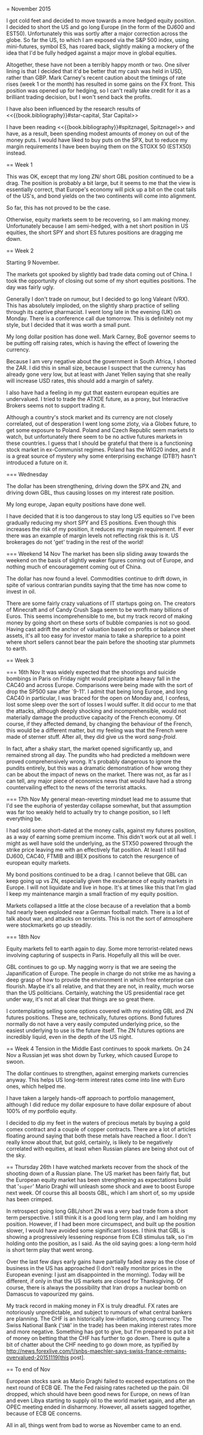 = November 2015

I got cold feet and decided to move towards a more hedged equity position. I decided to short the US and go long Europe (in the form of the DJ600 and EST50). Unfortunately this was sortly after a major correction across the globe. So far the US, to which I am exposed via the S&P 500 index, using mini-futures, symbol ES, has roared back, slightly making a mockery of the idea that I'd be fully hedged against a major move in global equities. 

Altogether, these have not been a terribly happy month or two. One silver lining is that I decided that it'd be better that my cash was held in USD, rather than GBP. Mark Carney's recent caution about the timings of rate rises (week 1 or the month) has resulted in some gains on the FX front. This position was opened up for hedging, so I can't really take credit for it as a brilliant trading decision, but I won't send back the profits.

I have also been influenced by the research results of <<{{book.bibliography}}#star-capital, Star Capital>>

I have been reading <<{{book.bibliography}}#spitznagel, Spitznagel>> and have, as a result, been spending modest amounts of money on out of the money puts. I would have liked to buy puts on the SPX, but to reduce my margin requirements I have been buying them on the STOXX 50 (ESTX50) instead.

 

== Week 1 

This was OK, except that my long ZN/ short GBL position continued to be a drag. 
The position is probably a bit large, but it seems to me that the view is essentially correct, that Europe's economy will pick up a bit on the coat tails of the US's, and bond yields on the two continents will come into alignment.

So far, this has not proved to be the case.

Otherwise, equity markets seem to be recovering, so I am making money. Unfortunately because I am semi-hedged, with a net short position in US equities, the short SPY and short ES futures positions are dragging me down.


== Week 2

Starting 9 November.

The markets got spooked by slightly bad trade data coming out of China. I took the opportunity of closing out some of my short equities positions. The day was fairly ugly.

Generally I don't trade on rumour, but I decided to go long Valeant (VRX). This has absolutely imploded, on the slightly sharp practice of selling through its captive pharmacist. I went long late in the evening (UK) on Monday. There is a conference call due tomorrow. This is definitely not my style, but I decided that it was worth a small punt.

My long dollar position has done well. Mark Carney, BoE governor seems to be putting off raising rates, which is having the effect of lowering the currency.

Because I am very negative about the government in South Africa, I shorted the ZAR. I did this in small size, because I suspect that the currency has already gone very low, but at least with Janet Yellen saying that she really will increase USD rates, this should add a margin of safety.

I also have had a feeling in my gut that eastern european equities are undervalued. I tried to trade the ATXDE future, as a proxy, but Interactive Brokers seems not to support trading it.

Although a country's stock market and its currency are not closely correlated, out of desperation I went long some zloty, via a Globex future, to get some exposure to Poland. Poland and Czech Republic seem markets to watch, but unfortunately there seem to be no active futures markets in these countries. I guess that I should be grateful that there is a functioning stock market in ex-Communist regimes. Poland has the WIG20 index, and it is a great source of mystery why some enterprising exchange (DTB?) hasn't introduced a future on it.

=== Wednesday

The dollar has been strengthening, driving down the SPX and ZN, and driving down GBL, thus causing losses on my interest rate position.

My long europe, Japan equity positions have done well.

I have decided that it is too dangerous to stay long US equities so I've been gradually reducing my short SPY and ES positions. Even though this increases the risk of my position, it reduces my margin requirement. If ever there was an example of margin levels not reflecting risk this is it. US brokerages do not 'get' trading in the rest of the world!

=== Weekend 14 Nov
The market has been slip sliding away towards the weekend on the basis of slightly weaker figures coming out of Europe, and nothing much of encouragement coming out of China.

The dollar has now found a level. Commodities continue to drift down, in spite of various contrarian pundits saying that the time has now come to invest in oil.

There are some fairly crazy valuations of IT startups going on. The creators of Minecraft and of Candy Crush Saga seem to be worth many billions of Euros. This seems incomprehensible to me, but my track record of making money by going short on these sorts of bubble companies is not so good. Having cast adrift the anchor of valuation based on profits or balance sheet assets, it's all too easy for investor mania to take a shareprice to a point where short sellers cannot bear the pain before the shooting star plummets to earth.

== Week 3

=== 16th Nov
It was widely expected that the shootings and suicide bombings in Paris on Friday night would precipitate a heavy fall in the CAC40 and across Europe. Comparisons were being made with the sort of drop the SP500 saw after `9-11'. I admit that being long Europe, and long CAC40 in particular, I was braced for the open on Monday and, I confess, lost some sleep over the sort of losses I would suffer. It did occur to me that the attacks, although deeply shocking and incomprehensible, would not materially damage the productive capacity of the French economy. Of course, if they affected demand, by changing the behaviour of the French, this would be a different matter, but my feeling was that the French were made of sterner stuff. After all, they did give us the word _sang-froid_.

In fact, after a shaky start, the market opened significantly up, and remained strong all day. 
The pundits who had predicted a meltdown were proved comprehensively wrong. 
It's probably dangerous to ignore the pundits entirely, but this was a dramatic demonstration of how wrong they can be about the impact of news on the market. There was not, as far as I can tell, any major piece of economics news that would have had a strong countervailing effect to the news of the terrorist attacks.

=== 17th Nov
My general mean-reverting mindset lead me to assume that I'd see the euphoria of yesterday collapse somewhat, but that assumption was far too weakly held to actually try to change position, so I left everything be.

I had sold some short-dated at the money calls, against my futures position, as a way of earning some premium income. This didn't work out at all well. I might as well have sold the underlying, as the STX50 powered through the strike price leaving me with an effectively flat position. At least I still had DJ600, CAC40, FTMIB and IBEX positions to catch the resurgence of european equity markets.

My bond positions continued to be a drag. I cannot believe that GBL can keep going up vs ZN, especially given the exuberance of equity markets in Europe. 
I will not liquidate and live in hope. It's at times like this that I'm glad I keep my maintenance margin a small fraction of my equity position.

Markets collapsed a little at the close because of a revelation that a bomb had nearly been exploded near a German football match. There is a lot of talk about war, and attacks on terrorists. This is not the sort of atmosphere were stockmarkets go up steadily.

=== 18th Nov

Equity markets fell to earth again to day. 
Some more terrorist-related news involving capturing of suspects in Paris. 
Hopefully all this will be over.

GBL continues to go up. My nagging worry is that we are seeing the Japanification of Europe. 
The people in charge do not strike me as having a deep grasp of how to provide the environment in which free enterprise can flourish. 
Maybe it's all relative, and that they are not, in reality, much worse than the US politicians. 
Certainly, watching the US presidential race get under way, it's not at all clear that things are so great there. 

I contemplating selling some options covered with my existing GBL and ZN futures positions. These are, technically, futures options. Bond futures normally do not have a very easily computed underlying price, so the easiest underlying to use is the future itself. The ZN futures options are incredibly liquid, even in the depth of the US night.



== Week 4
Tension in the Middle East continues to spook markets. On 24 Nov a Russian jet was shot down by Turkey, which caused Europe to swoon.

The dollar continues to strengthen, against emerging markets currencies anyway. This helps US long-term interest rates come into line with Euro ones, which helped me.

I have taken a largely hands-off approach to portfolio management, although I did reduce my dollar exposure to have dollar exposure of about 100% of my portfolio equity.

I decided to dip my feet in the waters of precious metals by buying a gold comex contract and a couple of copper contracts. There are a lot of articles floating around saying that both these metals have reached a floor. I don't really know about that, but gold, certainly, is likely to be negatively correlated with equities, at least when Russian planes are being shot out of the sky.

== Thursday 26th
I have watched markets recover from the shock of the shooting down of a Russian plane. The US market has been fairly flat, but the European equity market has been strengthening as expectations build that '`super`' Mario Draghi will unleash some shock and awe to boost Europe next week. Of course this all boosts GBL, which I am short of, so my upside has been crimped.

In retrospect going long GBL/short ZN was a very bad trade from a short term perspective. I still think it is a good long term play, and I am holding my position. 
However, if I had been more circumspect, and built up the position slower, I would have avoided some significant losses. 
I think that GBL is showing a progressively lessening response from ECB stimulus talk, so I'm holding onto the position, as I said. 
As the old saying goes: a long-term hold is short term play that went wrong.

Over the last few days early gains have partially faded away as the close of business in the US has approached (I don't really monitor prices in the European evening: I just am disappointed in the morning).
Today will be different, if only in that the US markets are closed for Thanksgiving.
Of course, there is always the possibility that Iran drops a nuclear bomb on Damascus to vapourized my gains.

My track record in making money in FX is truly dreadful.
FX rates are notoriously unpredictable, and subject to rumours of what central bankers are planning.
The CHF is an historically low-inflation, strong currency. 
The Swiss National Bank ('`SNB`' in the trade) has been making interest rates more and more negative. Something has got to give, but I'm prepared to put a bit of money on betting that the CHF has further to go down.
There is quite a bit of chatter about the CHF needing to go down more, as typified by http://news.forexlive.com/!/snbs-maechler-says-swiss-france-remains-overvalued-20151119[this post].



== To end of Nov

European stocks sank as Mario Draghi failed to exceed expectations on the next round of ECB QE. The the Fed raising rates racheted up the pain.
Oil dropped, which should have been good news for Europe, on news of Iran and even Libya starting to supply oil to the world market again, and after an OPEC meeting ended in disharmony. However, all assets sagged together, because of ECB QE concerns.

All in all, things went from bad to worse as November came to an end. 













